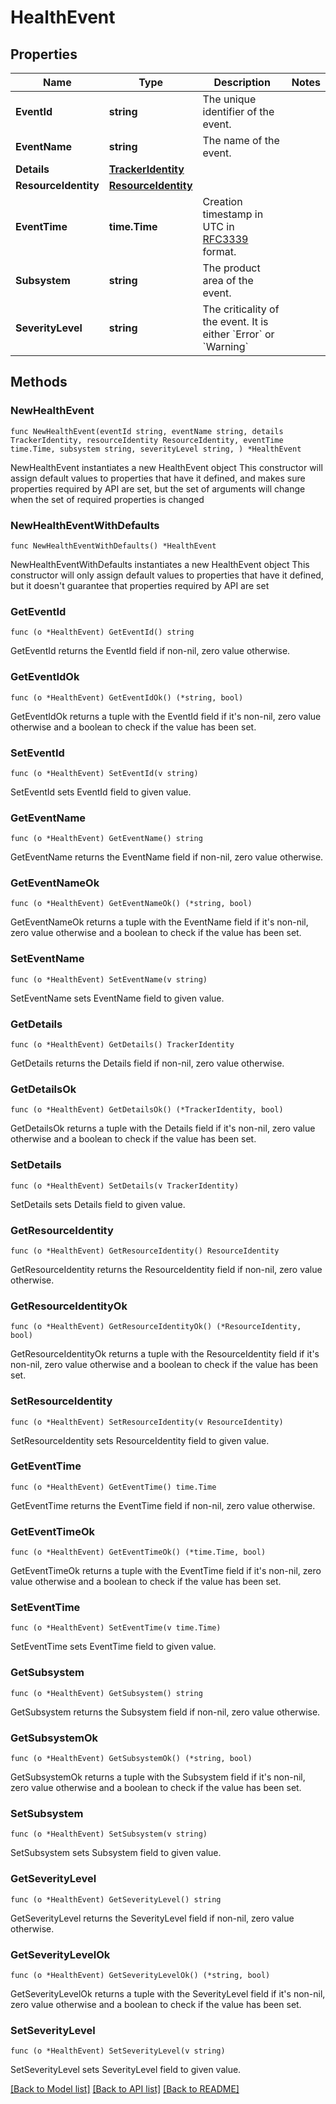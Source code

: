 # HealthEvent

## Properties

Name | Type | Description | Notes
------------ | ------------- | ------------- | -------------
**EventId** | **string** | The unique identifier of the event. | 
**EventName** | **string** | The name of the event. | 
**Details** | [**TrackerIdentity**](TrackerIdentity.md) |  | 
**ResourceIdentity** | [**ResourceIdentity**](ResourceIdentity.md) |  | 
**EventTime** | **time.Time** | Creation timestamp in UTC in [RFC3339](https://tools.ietf.org/html/rfc3339) format. | 
**Subsystem** | **string** | The product area of the event. | 
**SeverityLevel** | **string** | The criticality of the event. It is either &#x60;Error&#x60; or &#x60;Warning&#x60; | 

## Methods

### NewHealthEvent

`func NewHealthEvent(eventId string, eventName string, details TrackerIdentity, resourceIdentity ResourceIdentity, eventTime time.Time, subsystem string, severityLevel string, ) *HealthEvent`

NewHealthEvent instantiates a new HealthEvent object
This constructor will assign default values to properties that have it defined,
and makes sure properties required by API are set, but the set of arguments
will change when the set of required properties is changed

### NewHealthEventWithDefaults

`func NewHealthEventWithDefaults() *HealthEvent`

NewHealthEventWithDefaults instantiates a new HealthEvent object
This constructor will only assign default values to properties that have it defined,
but it doesn't guarantee that properties required by API are set

### GetEventId

`func (o *HealthEvent) GetEventId() string`

GetEventId returns the EventId field if non-nil, zero value otherwise.

### GetEventIdOk

`func (o *HealthEvent) GetEventIdOk() (*string, bool)`

GetEventIdOk returns a tuple with the EventId field if it's non-nil, zero value otherwise
and a boolean to check if the value has been set.

### SetEventId

`func (o *HealthEvent) SetEventId(v string)`

SetEventId sets EventId field to given value.


### GetEventName

`func (o *HealthEvent) GetEventName() string`

GetEventName returns the EventName field if non-nil, zero value otherwise.

### GetEventNameOk

`func (o *HealthEvent) GetEventNameOk() (*string, bool)`

GetEventNameOk returns a tuple with the EventName field if it's non-nil, zero value otherwise
and a boolean to check if the value has been set.

### SetEventName

`func (o *HealthEvent) SetEventName(v string)`

SetEventName sets EventName field to given value.


### GetDetails

`func (o *HealthEvent) GetDetails() TrackerIdentity`

GetDetails returns the Details field if non-nil, zero value otherwise.

### GetDetailsOk

`func (o *HealthEvent) GetDetailsOk() (*TrackerIdentity, bool)`

GetDetailsOk returns a tuple with the Details field if it's non-nil, zero value otherwise
and a boolean to check if the value has been set.

### SetDetails

`func (o *HealthEvent) SetDetails(v TrackerIdentity)`

SetDetails sets Details field to given value.


### GetResourceIdentity

`func (o *HealthEvent) GetResourceIdentity() ResourceIdentity`

GetResourceIdentity returns the ResourceIdentity field if non-nil, zero value otherwise.

### GetResourceIdentityOk

`func (o *HealthEvent) GetResourceIdentityOk() (*ResourceIdentity, bool)`

GetResourceIdentityOk returns a tuple with the ResourceIdentity field if it's non-nil, zero value otherwise
and a boolean to check if the value has been set.

### SetResourceIdentity

`func (o *HealthEvent) SetResourceIdentity(v ResourceIdentity)`

SetResourceIdentity sets ResourceIdentity field to given value.


### GetEventTime

`func (o *HealthEvent) GetEventTime() time.Time`

GetEventTime returns the EventTime field if non-nil, zero value otherwise.

### GetEventTimeOk

`func (o *HealthEvent) GetEventTimeOk() (*time.Time, bool)`

GetEventTimeOk returns a tuple with the EventTime field if it's non-nil, zero value otherwise
and a boolean to check if the value has been set.

### SetEventTime

`func (o *HealthEvent) SetEventTime(v time.Time)`

SetEventTime sets EventTime field to given value.


### GetSubsystem

`func (o *HealthEvent) GetSubsystem() string`

GetSubsystem returns the Subsystem field if non-nil, zero value otherwise.

### GetSubsystemOk

`func (o *HealthEvent) GetSubsystemOk() (*string, bool)`

GetSubsystemOk returns a tuple with the Subsystem field if it's non-nil, zero value otherwise
and a boolean to check if the value has been set.

### SetSubsystem

`func (o *HealthEvent) SetSubsystem(v string)`

SetSubsystem sets Subsystem field to given value.


### GetSeverityLevel

`func (o *HealthEvent) GetSeverityLevel() string`

GetSeverityLevel returns the SeverityLevel field if non-nil, zero value otherwise.

### GetSeverityLevelOk

`func (o *HealthEvent) GetSeverityLevelOk() (*string, bool)`

GetSeverityLevelOk returns a tuple with the SeverityLevel field if it's non-nil, zero value otherwise
and a boolean to check if the value has been set.

### SetSeverityLevel

`func (o *HealthEvent) SetSeverityLevel(v string)`

SetSeverityLevel sets SeverityLevel field to given value.



[[Back to Model list]](../README.md#documentation-for-models) [[Back to API list]](../README.md#documentation-for-api-endpoints) [[Back to README]](../README.md)


